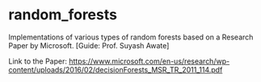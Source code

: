 # random_forests
Implementations of various types of random forests based on a Research Paper by Microsoft. [Guide: Prof. Suyash Awate]

Link to the Paper: https://www.microsoft.com/en-us/research/wp-content/uploads/2016/02/decisionForests_MSR_TR_2011_114.pdf
